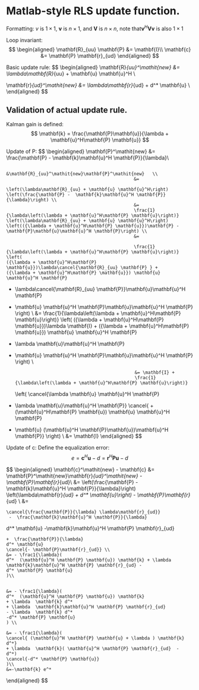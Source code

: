 # Matlab-style RLS update function.

Formatting: $v$ is $1\times1$, $\mathbf{v}$ is $n \times 1$, and $\mathbf{V}$ is $n \times n$, note that$\mathbf{v}^H \mathbf{V} \mathbf{v}$ is also $1\times1$


Loop invariant:
$$
\begin{aligned}
	\mathbf{R}_{uu} \mathbf{P} &= \mathbf{I}\\
	\mathbf{c} &= \mathbf{P} \mathbf{r}_{ud}
\end{aligned}
$$

Basic update rule:
$$
\begin{aligned}
\mathbf{R}_{uu}^\mathit{new} &=  \lambda\mathbf{R}_{uu} + \mathbf{u} \mathbf{u}^H \\

\mathbf{r}_{ud}^\mathit{new} &=  \lambda\mathbf{r}_{ud} + d^* \mathbf{u} \\
\end{aligned}
$$


## Validation of actual update rule.

Kalman gain is defined:
$$
\mathbf{k} = \frac{\mathbf{P}\mathbf{u}}{\lambda + \mathbf{u}^H\mathbf{P} \mathbf{u}} 
$$

Update of P:
$$
\begin{aligned}
	\mathbf{P}^\mathit{new} &= \frac{\mathbf{P} -  \mathbf{k}\mathbf{u}^H \mathbf{P}}{\lambda}\\

													&\mathbf{R}_{uu}^\mathit{new}\mathbf{P}^\mathit{new}   \\
													&= 

	\left(\lambda\mathbf{R}_{uu} + \mathbf{u} \mathbf{u}^H\right) \left(\frac{\mathbf{P} -  \mathbf{k}\mathbf{u}^H \mathbf{P}}{\lambda}\right) \\
													&= 
													\frac{1}{\lambda\left(\lambda + \mathbf{u}^H\mathbf{P} \mathbf{u}\right)} 
	\left(\lambda\mathbf{R}_{uu} + \mathbf{u} \mathbf{u}^H\right) \left(({\lambda + \mathbf{u}^H\mathbf{P} \mathbf{u}})\mathbf{P} -  \mathbf{P}\mathbf{u}\mathbf{u}^H \mathbf{P}\right) \\
													&=

													\frac{1}{\lambda\left(\lambda + \mathbf{u}^H\mathbf{P} \mathbf{u}\right)} 
	\left(
	({\lambda + \mathbf{u}^H\mathbf{P} \mathbf{u}})\lambda\cancel{\mathbf{R}_{uu} \mathbf{P} } +
	({\lambda + \mathbf{u}^H\mathbf{P} \mathbf{u}}) \mathbf{u} \mathbf{u}^H \mathbf{P}
-  \lambda\cancel{\mathbf{R}_{uu} \mathbf{P}}\mathbf{u}\mathbf{u}^H \mathbf{P}
-  \mathbf{u} \mathbf{u}^H \mathbf{P}\mathbf{u}\mathbf{u}^H \mathbf{P}
\right) \\
													&=
													\frac{1}{\lambda\left(\lambda + \mathbf{u}^H\mathbf{P} \mathbf{u}\right)} 
	\left(
	({\lambda + \mathbf{u}^H\mathbf{P} \mathbf{u}})\lambda \mathbf{I} +
	({\lambda + \mathbf{u}^H\mathbf{P} \mathbf{u}}) \mathbf{u} \mathbf{u}^H \mathbf{P}
-  \lambda \mathbf{u}\mathbf{u}^H \mathbf{P}
-  \mathbf{u} \mathbf{u}^H \mathbf{P}\mathbf{u}\mathbf{u}^H \mathbf{P}
\right) \\

													&= \mathbf{I} + 
													\frac{1}{\lambda\left(\lambda + \mathbf{u}^H\mathbf{P} \mathbf{u}\right)} 
	\left(
	\cancel{\lambda  \mathbf{u} \mathbf{u}^H \mathbf{P}
-  \lambda \mathbf{u}\mathbf{u}^H \mathbf{P}}
\cancel{	+ (\mathbf{u}^H\mathbf{P} \mathbf{u}) \mathbf{u} \mathbf{u}^H \mathbf{P}
-  \mathbf{u} (\mathbf{u}^H \mathbf{P}\mathbf{u})\mathbf{u}^H \mathbf{P}}
\right)  \\
													&= \mathbf{I}
\end{aligned}
$$

Update of c:
Define the equalization error:
$$
e = \mathbf{c}^H \mathbf{u} - d = \mathbf{r}^H \mathbf{P} \mathbf{u} - d
$$

$$
\begin{aligned}
	\mathbf{c}^\mathit{new} - \mathbf{c} 
	&=  \mathbf{P}^\mathit{new}\mathbf{r}_{ud}^\mathit{new} - \mathbf{P}\mathbf{r}_{ud}\\
	&= \left(\frac{\mathbf{P} -  \mathbf{k}\mathbf{u}^H \mathbf{P}}{\lambda}\right)
	\left(\lambda\mathbf{r}_{ud} + d^* \mathbf{u}\right) 
	- \mathbf{P}\mathbf{r}_{ud} \\ 
	&=

	\cancel{\frac{\mathbf{P}}{\lambda} \lambda\mathbf{r}_{ud}}
	 -  \frac{\mathbf{k}\mathbf{u}^H \mathbf{P}}{\lambda}
d^* \mathbf{u}
	-\mathbf{k}\mathbf{u}^H \mathbf{P} \mathbf{r}_{ud} 

	+  \frac{\mathbf{P}}{\lambda}
	d^* \mathbf{u}
	\cancel{- \mathbf{P}\mathbf{r}_{ud}} \\ 
	&= - \frac1{\lambda}(
	d^*  (\mathbf{u}^H \mathbf{P} \mathbf{u}) \mathbf{k} + \lambda  \mathbf{k}\mathbf{u}^H \mathbf{P} \mathbf{r}_{ud} -  
	d^* \mathbf{P} \mathbf{u}
	)\\


	&= - \frac1{\lambda}(
	d^*  (\mathbf{u}^H \mathbf{P} \mathbf{u}) \mathbf{k} 
	+ \lambda  \mathbf{k} d^*
	+ \lambda  \mathbf{k}\mathbf{u}^H \mathbf{P} \mathbf{r}_{ud} 
	- \lambda  \mathbf{k} d^*
	-d^* \mathbf{P} \mathbf{u}
	) \\

	&= - \frac1{\lambda}(
	\cancel{ (\mathbf{u}^H \mathbf{P} \mathbf{u} + \lambda ) \mathbf{k} d^*}
	+ \lambda  \mathbf{k}( \mathbf{u}^H \mathbf{P} \mathbf{r}_{ud}  -  d^*)
	\cancel{-d^* \mathbf{P} \mathbf{u}}
	)\\
	&=-\mathbf{k} e^*
\end{aligned}
$$
